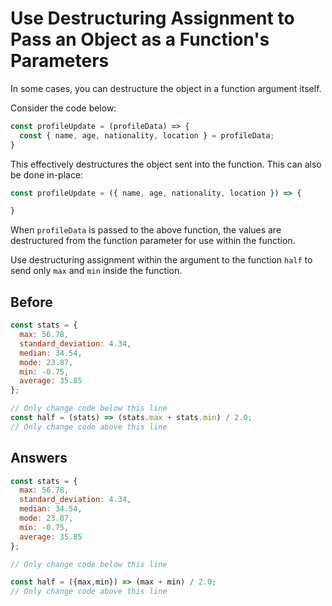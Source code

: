 # Use Destructuring Assignment to Pass an Object as a Function's Parameters

In some cases, you can destructure the object in a function argument itself.

Consider the code below:
```javascript
const profileUpdate = (profileData) => {
  const { name, age, nationality, location } = profileData;
}
```
This effectively destructures the object sent into the function. This can also be done in-place:
```javascript
const profileUpdate = ({ name, age, nationality, location }) => {

}
```
When `profileData` is passed to the above function, the values are destructured from the function parameter for use within the function.

Use destructuring assignment within the argument to the function `half` to send only `max` and `min` inside the function.

## Before
```javascript
const stats = {
  max: 56.78,
  standard_deviation: 4.34,
  median: 34.54,
  mode: 23.87,
  min: -0.75,
  average: 35.85
};

// Only change code below this line
const half = (stats) => (stats.max + stats.min) / 2.0; 
// Only change code above this line
```

## Answers
```javascript
const stats = {
  max: 56.78,
  standard_deviation: 4.34,
  median: 34.54,
  mode: 23.87,
  min: -0.75,
  average: 35.85
};

// Only change code below this line

const half = ({max,min}) => (max + min) / 2.0; 
// Only change code above this line
```
